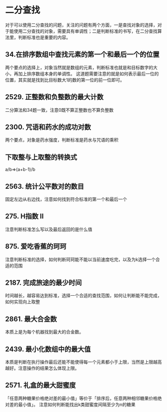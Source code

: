# 二分查找
对于可以使用二分查找的问题，关注的问题有两个方面，一是查找对象的选择，对于能使用二分查找的对象，需要具有单调性；二是判断标准的书写，在二分查找算法里，判断标准也是重要的内容。

## 34.在排序数组中查找元素的第一个和最后一个的位置
两个要点的选择上，对象当然就是数组的元素，判断标准也就是和目标数字的大小，再加上排序数组本身的单调性。
这道题需要注意的就是如何表示最后一位的位置，其实就是找到比目标数大1的数的第一位的前一位即可。

## 	2529. 正整数和负整数的最大计数
二分算法和34题一致，注意0既不算正整数也不算负整数

## 	2300. 咒语和药水的成功对数
两个要点，对象是药水强度，判断标准是药水与咒语的乘积

## 下取整与上取整的转换式
a/b=>(a+b-1)/b

## 2563. 统计公平数对的数目
固定左边从右边找，注意如何找到符合标准的第一个和最后一个

## 275. H指数 II
注意判断标准怎么写以及最后返回的是什么值

## 875. 爱吃香蕉的珂珂
注意判断标准的选择，如何判断珂珂能不能以当前速度吃完，以及为k选择一个合适的范围

## 2187. 完成旅途的最少时间
时间越长，越容易达到标准，选择一个合适的查找范围，如何让判断能不能完成，如何实现向上取整

## 2861. 最大合金数
本质上是为每个机器找到最大的合金数。

## 2439. 最小化数组中的最大值
本质是判断在执行操作最后还能不能使得每一个元素都小于上限，当然是上限越高越好。注意操作的结果怎么体现上限。

## 2571. 礼盒的最大甜蜜度
「任意两种糖果价格绝对差的最小值」等价于「排序后，任意两种相邻糖果价格绝对差的最小值」。
注意如何判断能找出k类甜蜜度间隔至少为n的糖果
